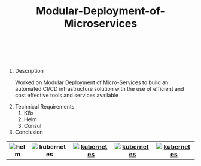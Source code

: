 <h1 align="center">Modular-Deployment-of-Microservices</h1>
<br/><br/><br/><br/>

<ol>
  <li>Description
        <p>Worked on Modular Deployment of Micro-Services to build an automated CI/CD infrastructure solution with the use of efficient and cost effective tools and services available</p>
  </li>
  <li>Technical Requirements
        <ol>
            <li>K8s</li>
            <li>Helm</li>
            <li>Consul</li>
        </ol>
  </li>
  <li>Conclusion</li>
</ol> 
<table style="width:100%">
  <tr>
    <th><img src="https://helm.sh/img/helm.svg"alt="helm" /></th>
    <th><img src="https://c7.uihere.com/files/938/554/491/5bbc111cbade1-thumb.jpg"  alt="kubernetes" /></th>
    <th><a href="https://kubernetes.io/"><img src="https://www.pikpng.com/pngl/m/430-4308572_consul-logo-hashicorp-consul-logo-clipart.png" alt="kubernetes" /></a> </th>
    <th><a href="https://kubernetes.io/"><img src="https://banner2.cleanpng.com/20181116/ruu/kisspng-grafana-scalable-vector-graphics-application-softw-5bef3c66c4b5f5.0689917515424052228057.jpg" alt="kubernetes" /></a> </th>
    <th><a href="https://kubernetes.io/"><img src="https://assets.stickpng.com/images/58481585cef1014c0b5e4971.png" alt="kubernetes" /></a> </th>
  </tr>
</table>

